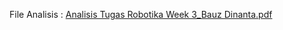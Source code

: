 File Analisis : 
[Analisis Tugas Robotika Week 3_Bauz Dinanta.pdf](https://github.com/user-attachments/files/17337299/Analisis.Tugas.Robotika.Week.3_Bauz.Dinanta.pdf)
